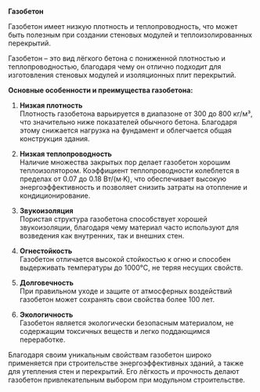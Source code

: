 **Газобетон**

Газобетон имеет низкую плотность и теплопроводность, что может быть полезным при создании стеновых модулей и теплоизолированных перекрытий.

Газобетон – это вид лёгкого бетона с пониженной плотностью и теплопроводностью, благодаря чему он отлично подходит для изготовления стеновых модулей и изоляционных плит перекрытий.

**Основные особенности и преимущества газобетона:**

1. **Низкая плотность**  
   Плотность газобетона варьируется в диапазоне от 300 до 800 кг/м³, что значительно ниже показателей обычного бетона. Благодаря этому снижается нагрузка на фундамент и облегчается общая конструкция здания.

2. **Низкая теплопроводность**  
   Наличие множества закрытых пор делает газобетон хорошим теплоизолятором. Коэффициент теплопроводности колеблется в пределах от 0.07 до 0.18 Вт/(м·K), что обеспечивает высокую энергоэффективность и позволяет снизить затраты на отопление и кондиционирование.

3. **Звукоизоляция**  
   Пористая структура газобетона способствует хорошей звукоизоляции, благодаря чему материал часто используют для возведения как внутренних, так и внешних стен.

4. **Огнестойкость**  
   Газобетон отличается высокой стойкостью к огню и способен выдерживать температуры до 1000°C, не теряя несущих свойств.

5. **Долговечность**  
   При правильном уходе и защите от атмосферных воздействий газобетон может сохранять свои свойства более 100 лет.

6. **Экологичность**  
   Газобетон является экологически безопасным материалом, не содержащим токсичных веществ и легко поддающимся переработке.

Благодаря своим уникальным свойствам газобетон широко применяется при строительстве энергоэффективных зданий, а также для утепления стен и перекрытий. Его лёгкость и прочность делают газобетон привлекательным выбором при модульном строительстве.